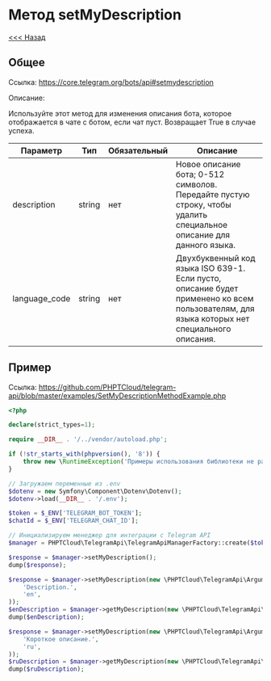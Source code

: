 # Метод setMyDescription

[<<< Назад](./../)

## Общее

Ссылка: https://core.telegram.org/bots/api#setmydescription

Описание:

Используйте этот метод для изменения описания бота, которое отображается в чате с ботом, если чат пуст. Возвращает True в случае успеха.

| Параметр      | Тип    | Обязательный | Описание                                                                                                                                    |
|---------------|--------|--------------|---------------------------------------------------------------------------------------------------------------------------------------------|
| description   | string | нет          | Новое описание бота; 0-512 символов. Передайте пустую строку, чтобы удалить специальное описание для данного языка.                         |
| language_code | string | нет          | Двухбуквенный код языка ISO 639-1. Если пусто, описание будет применено ко всем пользователям, для языка которых нет специального описания. |


## Пример

Ссылка: https://github.com/PHPTCloud/telegram-api/blob/master/examples/SetMyDescriptionMethodExample.php

```php
<?php

declare(strict_types=1);

require __DIR__ . '/../vendor/autoload.php';

if (!str_starts_with(phpversion(), '8')) {
    throw new \RuntimeException('Примеры использования библиотеки не работают с PHP ниже 8 версии.');
}

// Загружаем переменные из .env
$dotenv = new Symfony\Component\Dotenv\Dotenv();
$dotenv->load(__DIR__ . '/.env');

$token = $_ENV['TELEGRAM_BOT_TOKEN'];
$chatId = $_ENV['TELEGRAM_CHAT_ID'];

// Инициализируем менеджер для интеграции с Telegram API
$manager = PHPTCloud\TelegramApi\TelegramApiManagerFactory::create($token);

$response = $manager->setMyDescription();
dump($response);

$response = $manager->setMyDescription(new \PHPTCloud\TelegramApi\Argument\DataObject\SetMyDescriptionArgument(
    'Description.',
    'en',
));
$enDescription = $manager->getMyDescription(new \PHPTCloud\TelegramApi\Argument\DataObject\GetMyDescriptionArgument('en'));
dump($enDescription);

$response = $manager->setMyDescription(new \PHPTCloud\TelegramApi\Argument\DataObject\SetMyDescriptionArgument(
    'Короткое описание.',
    'ru',
));
$ruDescription = $manager->getMyDescription(new \PHPTCloud\TelegramApi\Argument\DataObject\GetMyDescriptionArgument('ru'));
dump($ruDescription);
```
